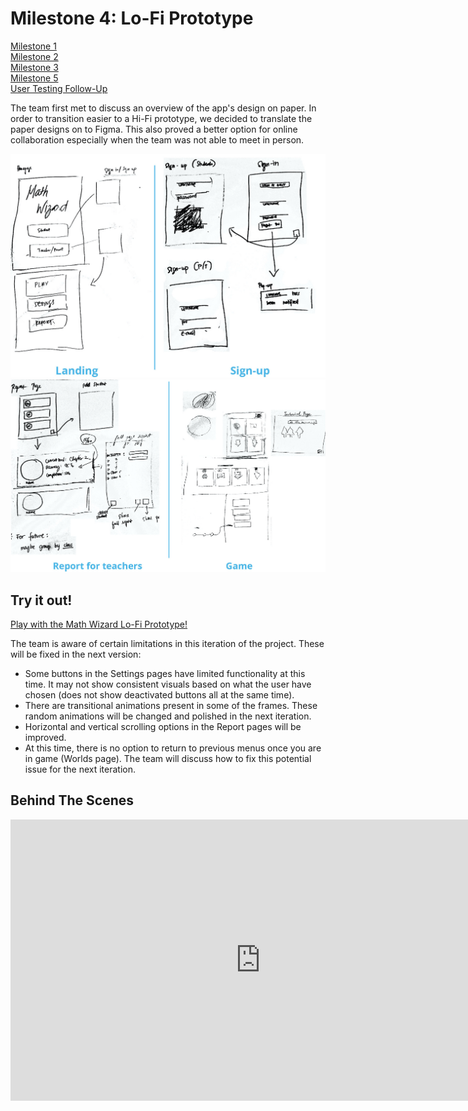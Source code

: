 # Milestone 4: Lo-Fi Prototype

[Milestone 1](https://irezystible.github.io/620project/Milestone1)
<br> [Milestone 2](https://irezystible.github.io/620project/Milestone2)
<br> [Milestone 3](https://irezystible.github.io/620project/Milestone3)
<br> [Milestone 5](https://irezystible.github.io/620project/Milestone5)
<br> [User Testing Follow-Up](https://irezystible.github.io/620project/UserTesting)

The team first met to discuss an overview of the app's design on paper. In order to transition easier to a Hi-Fi prototype, we decided to translate the paper designs on to Figma. This also proved a better option for online collaboration especially when the team was not able to meet in person.

![Picture of home page and game play draft](draftone.jpeg) 
![Picture of report and sign in pages draft](drafttwo.jpeg) 

## Try it out!

[Play with the Math Wizard Lo-Fi Prototype!](https://www.figma.com/proto/J2jEOUF4xTHsIh4KchPEfO/Math-wizard-e?node-id=53%3A386&scaling=scale-down)

The team is aware of certain limitations in this iteration of the project. These will be fixed in the next version:
* Some buttons in the Settings pages have limited functionality at this time. It may not show consistent visuals based on what the user have chosen (does not show deactivated buttons all at the same time).
* There are transitional animations present in some of the frames. These random animations will be changed and polished in the next iteration.
* Horizontal and vertical scrolling options in the Report pages will be improved.
* At this time, there is no option to return to previous menus once you are in game (Worlds page). The team will discuss how to fix this potential issue for the next iteration.

## Behind The Scenes

<iframe style="border: none;" width="800" height="450" src="https://www.figma.com/embed?embed_host=share&url=https%3A%2F%2Fwww.figma.com%2Ffile%2FJ2jEOUF4xTHsIh4KchPEfO%2FMath-wizard-e%3Fnode-id%3D0%253A1" allowfullscreen></iframe>


